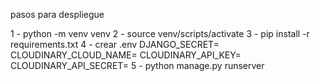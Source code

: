 pasos para despliegue

1 - python -m venv venv
2 - source venv/scripts/activate
3 - pip install -r requirements.txt
4 - crear .env
    DJANGO_SECRET=
    CLOUDINARY_CLOUD_NAME=
    CLOUDINARY_API_KEY=
    CLOUDINARY_API_SECRET=
5 - python manage.py runserver